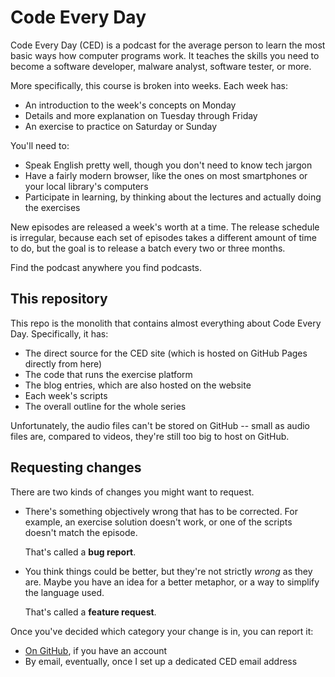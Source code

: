 # Code Every Day

Code Every Day (CED) is a podcast for the average person to learn the most basic ways how computer programs work.
It teaches the skills you need to become a software developer, malware analyst, software tester, or more.

More specifically, this course is broken into weeks.
Each week has:
- An introduction to the week's concepts on Monday
- Details and more explanation on Tuesday through Friday
- An exercise to practice on Saturday or Sunday

You'll need to:
- Speak English pretty well, though you don't need to know tech jargon
- Have a fairly modern browser, like the ones on most smartphones or your local library's computers
- Participate in learning, by thinking about the lectures and actually doing the exercises

New episodes are released a week's worth at a time.
The release schedule is irregular, because each set of episodes takes a different amount of time to do, but the goal is to release a batch every two or three months.

Find the podcast anywhere you find podcasts.

## This repository

This repo is the monolith that contains almost everything about Code Every Day.
Specifically, it has:

- The direct source for the CED site (which is hosted on GitHub Pages directly from here)
- The code that runs the exercise platform
- The blog entries, which are also hosted on the website
- Each week's scripts
- The overall outline for the whole series

Unfortunately, the audio files can't be stored on GitHub -- small as audio files are, compared to videos, they're still too big to host on GitHub.

## Requesting changes

There are two kinds of changes you might want to request.

- There's something objectively wrong that has to be corrected.
  For example, an exercise solution doesn't work, or one of the scripts doesn't match the episode.

  That's called a **bug report**.

- You think things could be better, but they're not strictly *wrong* as they are.
  Maybe you have an idea for a better metaphor, or a way to simplify the language used.

  That's called a **feature request**.

Once you've decided which category your change is in, you can report it:

- [On GitHub](https://github.com/nic-hartley/ced/issues/new/choose), if you have an account
- By email, eventually, once I set up a dedicated CED email address
